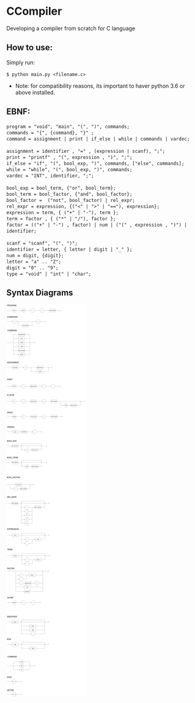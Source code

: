 # CCompiler
Developing a compiler from scratch for C language

## How to use:

Simply run:

```
$ python main.py <filename.c>
```

* Note: for compatibility reasons, its important to haver python 3.6 or above installed.

## EBNF:

```ebnf
program = "void", "main", "(", ")", commands;
commands = "{", {command}, "}" ;
command = assignment | print | if_else | while | commands | vardec;

assignment = identifier , "=" , (expression | scanf), ";";
print = "printf" , "(", expression , ")", ";";
if_else = "if", "(", bool_exp, ")", commands, ["else", commands];
while = "while", "(", bool_exp, ")", commands;
vardec = "INT", identifier, ";";

bool_exp = bool_term, {"or", bool_term}; 
bool_term = bool_factor, {"and", bool_factor};
bool_factor =  ("not", bool_factor) | rel_expr;
rel_expr = expression, {("<" | ">" | "=="), expression};
expression = term, { ("+" | "-"), term };
term = factor , { ("*" | "/"), factor };
factor = (("+" | "-") , factor) | num | ("(" , expression , ")") | identifier;

scanf = "scanf", "(", ")";
identifier = letter, { letter | digit | "_" };
num = digit, {digit};
letter = "a" .. "Z";
digit = "0" .. "9";
type = "void" | "int" | "char";
```

## Syntax Diagrams

![Alt text](imgs/syntax_diagram.png?raw=true "SYNTAX DIAGRAM")